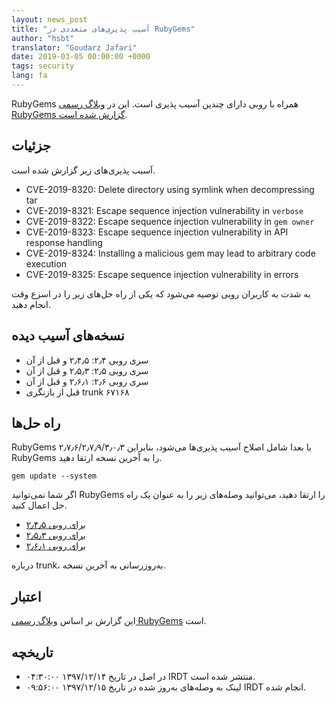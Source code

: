 ```yaml
---
layout: news_post
title: "آسیب پذیری‌های متعددی در RubyGems"
author: "hsbt"
translator: "Goudarz Jafari"
date: 2019-03-05 00:00:00 +0000
tags: security
lang: fa
---
```


RubyGems همراه با روبی دارای چندین آسیب پذیری است.
این در [وبلاگ رسمی RubyGems گزارش شده است](http://blog.rubygems.org/2019/03/05/security-advisories-2019-03.html).

## جزئیات

آسیب پذیری‌های زیر گزارش شده است.

* CVE-2019-8320: Delete directory using symlink when decompressing tar
* CVE-2019-8321: Escape sequence injection vulnerability in `verbose`
* CVE-2019-8322: Escape sequence injection vulnerability in `gem owner`
* CVE-2019-8323: Escape sequence injection vulnerability in API response handling
* CVE-2019-8324: Installing a malicious gem may lead to arbitrary code execution
* CVE-2019-8325: Escape sequence injection vulnerability in errors

به شدت به کاربران روبی توصیه می‌شود که یکی از راه حل‌های زیر را در اسرع وقت انجام دهید.

## نسخه‌های آسیب دیده

* سری روبی ۲٫۴: ۲٫۴٫۵ و قبل از آن
* سری روبی ۲٫۵: ۲٫۵٫۳ و قبل از آن
* سری روبی ۲٫۶: ۲٫۶٫۱ و قبل از آن
* قبل از بازنگری trunk ۶۷۱۶۸

## راه حل‌ها

RubyGems ۲٫۷٫۶/۲٫۷٫۹/۳٫۰٫۳ یا بعدا شامل اصلاح آسیب پذیری‌ها می‌شود، بنابراین RubyGems را به آخرین نسخه ارتقا دهید.

```
gem update --system
```

اگر شما نمی‌توانید RubyGems را ارتقا دهید، می‌توانید وصله‌های زیر را به عنوان یک راه حل اعمال کنید.

* [برای روبی ۲٫۴٫۵](https://bugs.ruby-lang.org/attachments/7669)
* [برای روبی ۲٫۵٫۳](https://bugs.ruby-lang.org/attachments/7670)
* [برای روبی ۲٫۶٫۱](https://bugs.ruby-lang.org/attachments/7671)

درباره trunk، به‌روزرسانی به آخرین نسخه.

## اعتبار

این گزارش بر اساس [وبلاگ رسمی RubyGems](http://blog.rubygems.org/2019/03/05/security-advisories-2019-03.html) است.

## تاریخچه

* در اصل در تاریخ ۱۳۹۷/۱۲/۱۴ ۰۴:۳۰:۰۰ IRDT منتشر شده است.
* لینک به وصله‌های به‌روز شده در تاریخ ۱۳۹۷/۱۲/۱۵ ۰۹:۵۶:۰۰ IRDT انجام شده.

